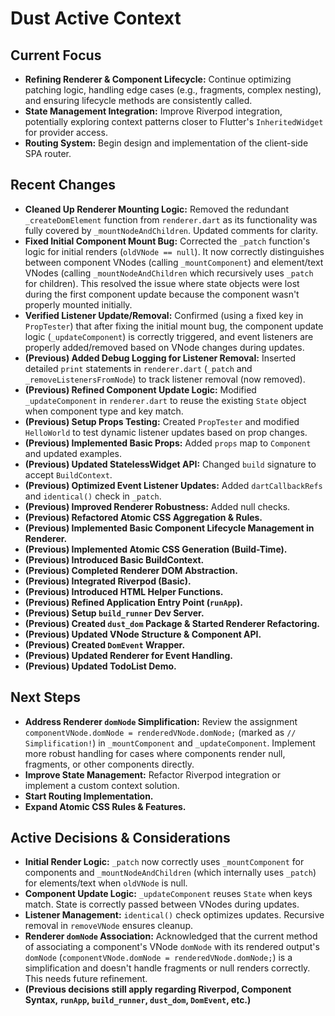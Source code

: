 # Dust Active Context

## Current Focus

- **Refining Renderer & Component Lifecycle:** Continue optimizing patching
  logic, handling edge cases (e.g., fragments, complex nesting), and ensuring
  lifecycle methods are consistently called.
- **State Management Integration:** Improve Riverpod integration, potentially
  exploring context patterns closer to Flutter's `InheritedWidget` for provider
  access.
- **Routing System:** Begin design and implementation of the client-side SPA
  router.

## Recent Changes

- **Cleaned Up Renderer Mounting Logic:** Removed the redundant
  `_createDomElement` function from `renderer.dart` as its functionality was
  fully covered by `_mountNodeAndChildren`. Updated comments for clarity.
- **Fixed Initial Component Mount Bug:** Corrected the `_patch` function's logic
  for initial renders (`oldVNode == null`). It now correctly distinguishes
  between component VNodes (calling `_mountComponent`) and element/text VNodes
  (calling `_mountNodeAndChildren` which recursively uses `_patch` for
  children). This resolved the issue where state objects were lost during the
  first component update because the component wasn't properly mounted
  initially.
- **Verified Listener Update/Removal:** Confirmed (using a fixed key in
  `PropTester`) that after fixing the initial mount bug, the component update
  logic (`_updateComponent`) is correctly triggered, and event listeners are
  properly added/removed based on VNode changes during updates.
- **(Previous) Added Debug Logging for Listener Removal:** Inserted detailed
  `print` statements in `renderer.dart` (`_patch` and
  `_removeListenersFromNode`) to track listener removal (now removed).
- **(Previous) Refined Component Update Logic:** Modified `_updateComponent` in
  `renderer.dart` to reuse the existing `State` object when component type and
  key match.
- **(Previous) Setup Props Testing:** Created `PropTester` and modified
  `HelloWorld` to test dynamic listener updates based on prop changes.
- **(Previous) Implemented Basic Props:** Added `props` map to `Component` and
  updated examples.
- **(Previous) Updated StatelessWidget API:** Changed `build` signature to
  accept `BuildContext`.
- **(Previous) Optimized Event Listener Updates:** Added `dartCallbackRefs` and
  `identical()` check in `_patch`.
- **(Previous) Improved Renderer Robustness:** Added null checks.
- **(Previous) Refactored Atomic CSS Aggregation & Rules.**
- **(Previous) Implemented Basic Component Lifecycle Management in Renderer.**
- **(Previous) Implemented Atomic CSS Generation (Build-Time).**
- **(Previous) Introduced Basic BuildContext.**
- **(Previous) Completed Renderer DOM Abstraction.**
- **(Previous) Integrated Riverpod (Basic).**
- **(Previous) Introduced HTML Helper Functions.**
- **(Previous) Refined Application Entry Point (`runApp`).**
- **(Previous) Setup `build_runner` Dev Server.**
- **(Previous) Created `dust_dom` Package & Started Renderer Refactoring.**
- **(Previous) Updated VNode Structure & Component API.**
- **(Previous) Created `DomEvent` Wrapper.**
- **(Previous) Updated Renderer for Event Handling.**
- **(Previous) Updated TodoList Demo.**

## Next Steps

- **Address Renderer `domNode` Simplification:** Review the assignment
  `componentVNode.domNode = renderedVNode.domNode;` (marked as
  `// Simplification!`) in `_mountComponent` and `_updateComponent`. Implement
  more robust handling for cases where components render null, fragments, or
  other components directly.
- **Improve State Management:** Refactor Riverpod integration or implement a
  custom context solution.
- **Start Routing Implementation.**
- **Expand Atomic CSS Rules & Features.**

## Active Decisions & Considerations

- **Initial Render Logic:** `_patch` now correctly uses `_mountComponent` for
  components and `_mountNodeAndChildren` (which internally uses `_patch`) for
  elements/text when `oldVNode` is null.
- **Component Update Logic:** `_updateComponent` reuses `State` when keys match.
  State is correctly passed between VNodes during updates.
- **Listener Management:** `identical()` check optimizes updates. Recursive
  removal in `removeVNode` ensures cleanup.
- **Renderer `domNode` Association:** Acknowledged that the current method of
  associating a component's VNode `domNode` with its rendered output's `domNode`
  (`componentVNode.domNode = renderedVNode.domNode;`) is a simplification and
  doesn't handle fragments or null renders correctly. This needs future
  refinement.
- **(Previous decisions still apply regarding Riverpod, Component Syntax,
  `runApp`, `build_runner`, `dust_dom`, `DomEvent`, etc.)**
